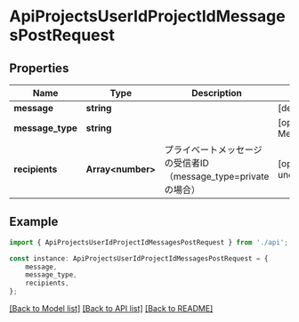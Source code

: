 # ApiProjectsUserIdProjectIdMessagesPostRequest


## Properties

Name | Type | Description | Notes
------------ | ------------- | ------------- | -------------
**message** | **string** |  | [default to undefined]
**message_type** | **string** |  | [optional] [default to MessageTypeEnum_Public]
**recipients** | **Array&lt;number&gt;** | プライベートメッセージの受信者ID（message_type&#x3D;privateの場合） | [optional] [default to undefined]

## Example

```typescript
import { ApiProjectsUserIdProjectIdMessagesPostRequest } from './api';

const instance: ApiProjectsUserIdProjectIdMessagesPostRequest = {
    message,
    message_type,
    recipients,
};
```

[[Back to Model list]](../README.md#documentation-for-models) [[Back to API list]](../README.md#documentation-for-api-endpoints) [[Back to README]](../README.md)
